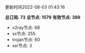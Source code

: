 更新时间2022-08-03 01:43:16

**总订阅: 73**
**总节点: 1579**
**有效节点: 386**
- v2ray节点: 68
- ss节点: 255
- trojan节点: 60
- ssr节点: 3
